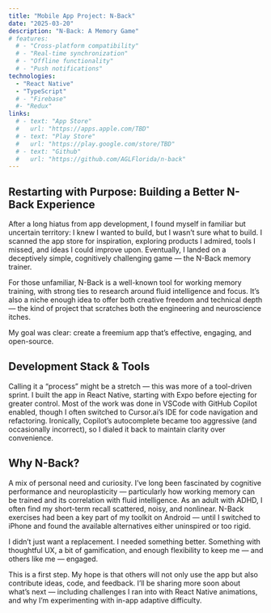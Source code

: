 ```yaml
---
title: "Mobile App Project: N-Back"
date: "2025-03-20"
description: "N-Back: A Memory Game"
# features:
  # - "Cross-platform compatibility"
  # - "Real-time synchronization"
  # - "Offline functionality"
  # - "Push notifications"
technologies:
  - "React Native"
  - "TypeScript"
  # - "Firebase"
  #- "Redux"
links:
  # - text: "App Store"
  #   url: "https://apps.apple.com/TBD"
  # - text: "Play Store"
  #   url: "https://play.google.com/store/TBD"
  # - text: "Github"
  #   url: "https://github.com/AGLFlorida/n-back"
---
```


## Restarting with Purpose: Building a Better N-Back Experience

After a long hiatus from app development, I found myself in familiar but uncertain territory: I knew I wanted to build, but I wasn’t sure what to build. I scanned the app store for inspiration, exploring products I admired, tools I missed, and ideas I could improve upon. Eventually, I landed on a deceptively simple, cognitively challenging game — the N-Back memory trainer.

For those unfamiliar, N-Back is a well-known tool for working memory training, with strong ties to research around fluid intelligence and focus. It’s also a niche enough idea to offer both creative freedom and technical depth — the kind of project that scratches both the engineering and neuroscience itches.

My goal was clear: create a freemium app that’s effective, engaging, and open-source.

## Development Stack & Tools
Calling it a “process” might be a stretch — this was more of a tool-driven sprint. I built the app in React Native, starting with Expo before ejecting for greater control. Most of the work was done in VSCode with GitHub Copilot enabled, though I often switched to Cursor.ai’s IDE for code navigation and refactoring. Ironically, Copilot’s autocomplete became too aggressive (and occasionally incorrect), so I dialed it back to maintain clarity over convenience.

## Why N-Back?
A mix of personal need and curiosity. I’ve long been fascinated by cognitive performance and neuroplasticity — particularly how working memory can be trained and its correlation with fluid intelligence. As an adult with ADHD, I often find my short-term recall scattered, noisy, and nonlinear. N-Back exercises had been a key part of my toolkit on Android — until I switched to iPhone and found the available alternatives either uninspired or too rigid.

I didn’t just want a replacement. I needed something better. Something with thoughtful UX, a bit of gamification, and enough flexibility to keep me — and others like me — engaged.

This is a first step. My hope is that others will not only use the app but also contribute ideas, code, and feedback. I’ll be sharing more soon about what’s next — including challenges I ran into with React Native animations, and why I’m experimenting with in-app adaptive difficulty.
